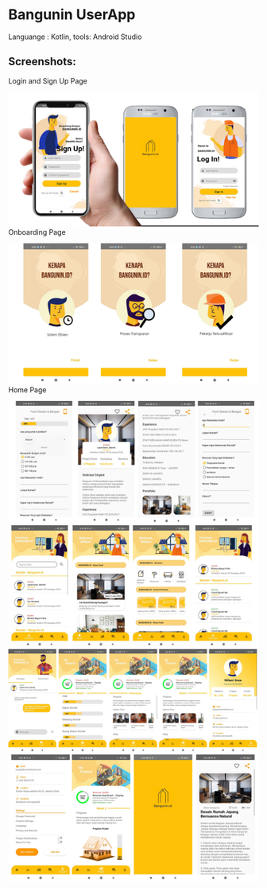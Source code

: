 # Bangunin UserApp

Languange : Kotlin, tools: Android Studio


## Screenshots:
Login and Sign Up Page 

![](/screenshot/image8.png)
Onboarding Page 

![](/screenshot/image1.png) 
Home Page

![](/screenshot/image2.png)
![](/screenshot/image3.png) 
![](/screenshot/image4.png)
![](/screenshot/image5.png)

